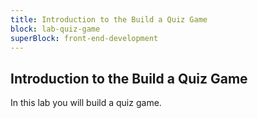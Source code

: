 ```yaml
---
title: Introduction to the Build a Quiz Game
block: lab-quiz-game
superBlock: front-end-development
---
```


## Introduction to the Build a Quiz Game

In this lab you will build a quiz game.
